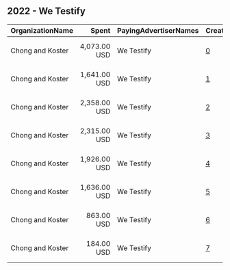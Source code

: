 ## 2022 - We Testify 
|OrganizationName|Spent|PayingAdvertiserNames|CreativeUrls|Impressions|Genders|AgeBrackets|CountryCodes|BillingAddresses|CandidateBallotInformation|
|:---|---:|:---|:---|---:|:---|:---|:---|:---|:---|
|Chong and Koster|4,073.00 USD|We Testify|[0](https://www.snap.com/political-ads/asset/cc75e24831c38b3d4936e22bf633d512fd6c99aa5abee6026236391a45eadd57?mediaType=mp4)|195,701||18-29|united states|"1640 Rhode Island Ave. NW, Suite 600,Washington,20036,US"||
|Chong and Koster|1,641.00 USD|We Testify|[1](https://www.snap.com/political-ads/asset/1e23d698058b342e5c8b7316d3e516cbac7e0729f733fb1b49c5f581aa676483?mediaType=mp4)|192,975||18-29|united states|"1640 Rhode Island Ave. NW, Suite 600,Washington,20036,US"||
|Chong and Koster|2,358.00 USD|We Testify|[2](https://www.snap.com/political-ads/asset/38ddd75e50a33e9e563a17e4e535cc40c6a82d7472e55979fe5af91d1562e74d?mediaType=mp4)|186,179||18-29|united states|"1640 Rhode Island Ave. NW, Suite 600,Washington,20036,US"||
|Chong and Koster|2,315.00 USD|We Testify|[3](https://www.snap.com/political-ads/asset/38ddd75e50a33e9e563a17e4e535cc40c6a82d7472e55979fe5af91d1562e74d?mediaType=mp4)|175,951||18-29|united states|"1640 Rhode Island Ave. NW, Suite 600,Washington,20036,US"||
|Chong and Koster|1,926.00 USD|We Testify|[4](https://www.snap.com/political-ads/asset/77b61d3e57ccfdefcd0317e62bdcda06b2dbb08c39e81133aaaf94f9d380225c?mediaType=mp4)|161,628||18-29|united states|"1640 Rhode Island Ave. NW, Suite 600,Washington,20036,US"||
|Chong and Koster|1,636.00 USD|We Testify|[5](https://www.snap.com/political-ads/asset/cc75e24831c38b3d4936e22bf633d512fd6c99aa5abee6026236391a45eadd57?mediaType=mp4)|94,536||18-29|united states|"1640 Rhode Island Ave. NW, Suite 600,Washington,20036,US"||
|Chong and Koster|863.00 USD|We Testify|[6](https://www.snap.com/political-ads/asset/77b61d3e57ccfdefcd0317e62bdcda06b2dbb08c39e81133aaaf94f9d380225c?mediaType=mp4)|47,318||18-29|united states|"1640 Rhode Island Ave. NW, Suite 600,Washington,20036,US"||
|Chong and Koster|184.00 USD|We Testify|[7](https://www.snap.com/political-ads/asset/1e23d698058b342e5c8b7316d3e516cbac7e0729f733fb1b49c5f581aa676483?mediaType=mp4)|13,544||18-29|united states|"1640 Rhode Island Ave. NW, Suite 600,Washington,20036,US"||
